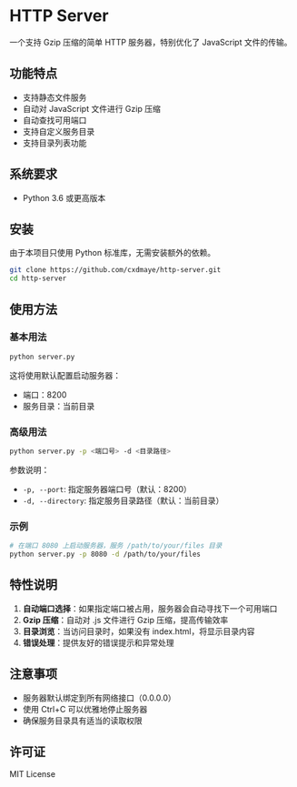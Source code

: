 # HTTP Server

一个支持 Gzip 压缩的简单 HTTP 服务器，特别优化了 JavaScript 文件的传输。

## 功能特点

- 支持静态文件服务
- 自动对 JavaScript 文件进行 Gzip 压缩
- 自动查找可用端口
- 支持自定义服务目录
- 支持目录列表功能

## 系统要求

- Python 3.6 或更高版本

## 安装

由于本项目只使用 Python 标准库，无需安装额外的依赖。

```bash
git clone https://github.com/cxdmaye/http-server.git
cd http-server
```

## 使用方法

### 基本用法

```bash
python server.py
```

这将使用默认配置启动服务器：
- 端口：8200
- 服务目录：当前目录

### 高级用法

```bash
python server.py -p <端口号> -d <目录路径>
```

参数说明：
- `-p, --port`: 指定服务器端口号（默认：8200）
- `-d, --directory`: 指定服务目录路径（默认：当前目录）

### 示例

```bash
# 在端口 8080 上启动服务器，服务 /path/to/your/files 目录
python server.py -p 8080 -d /path/to/your/files
```

## 特性说明

1. **自动端口选择**：如果指定端口被占用，服务器会自动寻找下一个可用端口
2. **Gzip 压缩**：自动对 .js 文件进行 Gzip 压缩，提高传输效率
3. **目录浏览**：当访问目录时，如果没有 index.html，将显示目录内容
4. **错误处理**：提供友好的错误提示和异常处理

## 注意事项

- 服务器默认绑定到所有网络接口（0.0.0.0）
- 使用 Ctrl+C 可以优雅地停止服务器
- 确保服务目录具有适当的读取权限

## 许可证

MIT License 
